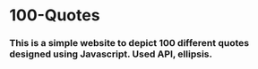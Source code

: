# 100-Quotes

### This is a simple website to depict 100 different quotes designed using Javascript. Used API, ellipsis.

